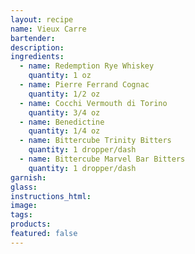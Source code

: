 ```yaml
---
layout: recipe
name: Vieux Carre
bartender:
description:
ingredients:
  - name: Redemption Rye Whiskey
    quantity: 1 oz
  - name: Pierre Ferrand Cognac
    quantity: 1/2 oz
  - name: Cocchi Vermouth di Torino
    quantity: 3/4 oz
  - name: Benedictine
    quantity: 1/4 oz
  - name: Bittercube Trinity Bitters
    quantity: 1 dropper/dash
  - name: Bittercube Marvel Bar Bitters
    quantity: 1 dropper/dash
garnish:
glass:
instructions_html:
image:
tags:
products:
featured: false
---
```



